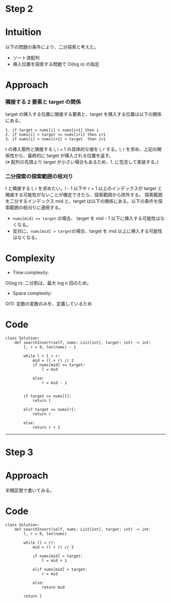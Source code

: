 # Step 2

# Intuition
<!-- Describe your first thoughts on how to solve this problem. -->

以下の問題の条件により、二分探索と考えた。
- ソート済配列
- 挿入位置を探索する問題で O(log n) の指定


# Approach
<!-- Describe your approach to solving the problem. -->

### 隣接する 2 要素と target の関係

target の挿入する位置に隣接する要素と、target を挿入する位置は以下の関係にある。

```
1. if target = nums[i] < nums[i+1] then i 
2. if nums[i] < target <= nums[i+1] then i+1
3. if nums[i] < nums[i+1] < target  then i+1
```

t の挿入箇所と隣接する i, i + 1 の具体的な値を l, r する。l, r を求め、上記の関係性から、最終的に target が挿入される位置を返す。  
(※ 配列の先頭より target が小さい場合もあるため、1. に包含して実装する。)

### 二分探索の探索範囲の枝刈り

t と隣接する l, r を求めたい。l - 1 以下や r + 1 以上のインデックスが target と隣接する可能性がないことが確定できたら、探索範囲から除外する。
探索範囲を二分するインデックス mid と、target は以下の関係にある。以下の条件を探索範囲の枝刈りに適用する。

- `nums[mid] <= target` の場合、 target を mid - 1 以下に挿入する可能性はなくなる。
- 反対に、`nums[mid] > target`の場合、target を mid 以上に挿入する可能性はなくなる。


# Complexity
- Time complexity:
<!-- Add your time complexity here, e.g. $$O(n)$$ -->
O(log n): 二分割は、最大 log n 回のため。
- Space complexity:
<!-- Add your space complexity here, e.g. $$O(n)$$ -->
O(1): 定数の変数のみを、定義しているため

# Code
```python3 []
class Solution:
    def searchInsert(self, nums: List[int], target: int) -> int:
        l, r = 0, len(nums) - 1

        while l + 1 < r:
            mid = (l + r) // 2
            if nums[mid] <= target:
                l = mid
                
            else:
                r = mid - 1
        

        if target <= nums[l]: 
            return l

        elif target <= nums[r]:
            return r

        else:
            return r + 1
```

---
# Step 3

# Approach

半開区間で書いてみる。


# Code
```python3 []
class Solution:
    def searchInsert(self, nums: List[int], target: int) -> int:
        l, r = 0, len(nums)

        while (l < r):
            mid = (l + r) // 2

            if nums[mid] < target:
                l = mid + 1

            elif nums[mid] > target:
                r = mid

            else:
                return mid
        
        return l 
```